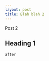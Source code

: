 ```yaml
---
layout: post
title: Blah blah 2
---
```


Post 2

Heading 1
---------


<script src="https://gist.github.com/1941050.js?file=install">
// <![CDATA[

// ]]]]]]><![CDATA[><![CDATA[>
// ]]]]><![CDATA[>]]>
</script>

	
	after